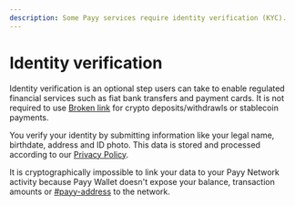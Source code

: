 ```yaml
---
description: Some Payy services require identity verification (KYC).
---
```


# Identity verification

Identity verification is an optional step users can take to enable regulated financial services such as fiat bank transfers and payment cards. It is not required to use [Broken link](broken-reference "mention") for crypto deposits/withdrawls or stablecoin payments.

You verify your identity by submitting information like your legal name, birthdate, address and ID photo. This data is stored and processed according to our [Privacy Policy](https://payy.link/privacy).

It is cryptographically impossible to link your data to your Payy Network activity because Payy Wallet doesn't expose your balance, transaction amounts or [#payy-address](addresses.md#payy-address "mention") to the network.

